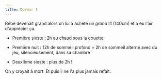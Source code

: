 ```yaml
---
title: Dormir !
---
```


Bébé devenait grand alors on lui a acheté un _grand_ lit (140cm) et a eu l'air d'apprécier ça.

  * Première sieste : 2h au chaud sous la couette

  * Première nuit : 12h de sommeil profond + 2h de sommeil alterné avec du jeu, silencieusement, dans sa chambre

  * Deuxième sieste : plus de 2h !

On y croyait à mort.
Et puis il ne l'a plus jamais refait.
